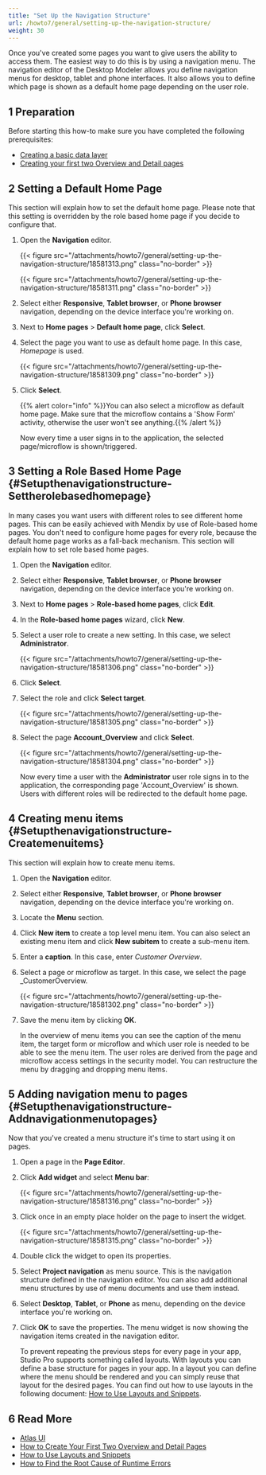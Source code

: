 ```yaml
---
title: "Set Up the Navigation Structure"
url: /howto7/general/setting-up-the-navigation-structure/
weight: 30
---
```

Once you've created some pages you want to give users the ability to access them. The easiest way to do this is by using a navigation menu. The navigation editor of the Desktop Modeler allows you define navigation menus for desktop, tablet and phone interfaces. It also allows you to define which page is shown as a default home page depending on the user role.

## 1 Preparation

Before starting this how-to make sure you have completed the following prerequisites:

* [Creating a basic data layer](/howto7/data-models/create-a-basic-data-layer/)
* [Creating your first two Overview and Detail pages](/howto7/front-end/create-your-first-two-overview-and-detail-pages/)

## 2 Setting a Default Home Page

This section will explain how to set the default home page. Please note that this setting is overridden by the role based home page if you decide to configure that.

1. Open the **Navigation** editor.

    {{< figure src="/attachments/howto7/general/setting-up-the-navigation-structure/18581313.png" class="no-border" >}}

    {{< figure src="/attachments/howto7/general/setting-up-the-navigation-structure/18581311.png" class="no-border" >}}

2. Select either **Responsive**, **Tablet browser**, or **Phone browser** navigation, depending on the device interface you're working on.
3. Next to **Home pages** > **Default home page**, click **Select**.
4. Select the page you want to use as default home page. In this case, *Homepage* is used.

    {{< figure src="/attachments/howto7/general/setting-up-the-navigation-structure/18581309.png" class="no-border" >}}

5. Click **Select**.

    {{% alert color="info" %}}You can also select a microflow as default home page. Make sure that the microflow contains a 'Show Form' activity, otherwise the user won't see anything.{{% /alert %}}

    Now every time a user signs in to the application, the selected page/microflow is shown/triggered.

## 3 Setting a Role Based Home Page {#Setupthenavigationstructure-Settherolebasedhomepage}

In many cases you want users with different roles to see different home pages. This can be easily achieved with Mendix by use of Role-based home pages. You don't need to configure home pages for every role, because the default home page works as a fall-back mechanism. This section will explain how to set role based home pages.

1. Open the **Navigation** editor.
2. Select either **Responsive**, **Tablet browser**, or **Phone browser** navigation, depending on the device interface you're working on.
3. Next to **Home pages** > **Role-based home pages**, click **Edit**.
4. In the **Role-based home pages** wizard, click **New**.
5. Select a user role to create a new setting. In this case, we select **Administrator**.

    {{< figure src="/attachments/howto7/general/setting-up-the-navigation-structure/18581306.png" class="no-border" >}}

6. Click **Select**.
7. Select the role and click **Select target**.

    {{< figure src="/attachments/howto7/general/setting-up-the-navigation-structure/18581305.png" class="no-border" >}}

8. Select the page **Account_Overview** and click **Select**.

    {{< figure src="/attachments/howto7/general/setting-up-the-navigation-structure/18581304.png" class="no-border" >}}

    Now every time a user with the **Administrator** user role signs in to the application, the corresponding page 'Account_Overview' is shown. Users with different roles will be redirected to the default home page.

## 4 Creating menu items {#Setupthenavigationstructure-Createmenuitems}

This section will explain how to create menu items.

1. Open the **Navigation** editor.
2. Select either **Responsive**, **Tablet browser**, or **Phone browser** navigation, depending on the device interface you're working on.
3. Locate the **Menu** section.
4. Click **New item** to create a top level menu item. You can also select an existing menu item and click **New subitem** to create a sub-menu item.
5. Enter a **caption**. In this case, enter *Customer Overview*.
6. Select a page or microflow as target. In this case, we select the page _CustomerOverview.

    {{< figure src="/attachments/howto7/general/setting-up-the-navigation-structure/18581302.png" class="no-border" >}}

7. Save the menu item by clicking **OK**.

    In the overview of menu items you can see the caption of the menu item, the target form or microflow and which user role is needed to be able to see the menu item. The user roles are derived from the page and microflow access settings in the security model. You can restructure the menu by dragging and dropping menu items.

## 5 Adding navigation menu to pages {#Setupthenavigationstructure-Addnavigationmenutopages}

Now that you've created a menu structure it's time to start using it on pages.

1. Open a page in the **Page Editor**.
2. Click **Add widget** and select **Menu bar**:

    {{< figure src="/attachments/howto7/general/setting-up-the-navigation-structure/18581316.png" class="no-border" >}}

3. Click once in an empty place holder on the page to insert the widget.

    {{< figure src="/attachments/howto7/general/setting-up-the-navigation-structure/18581315.png" class="no-border" >}}

4. Double click the widget to open its properties.
5. Select **Project navigation** as menu source. This is the navigation structure defined in the navigation editor. You can also add additional menu structures by use of menu documents and use them instead.
6. Select **Desktop**, **Tablet**, or **Phone** as menu, depending on the device interface you're working on.
7. Click **OK** to save the properties. The menu widget is now showing the navigation items created in the navigation editor.

    To prevent repeating the previous steps for every page in your app, Studio Pro supports something called layouts. With layouts you can define a base structure for pages in your app. In a layout you can define where the menu should be rendered and you can simply reuse that layout for the desired pages. You can find out how to use layouts in the following document: [How to Use Layouts and Snippets](/howto7/front-end/layouts-and-snippets/).

## 6 Read More

* [Atlas UI](/howto7/front-end/atlas-ui/)
* [How to Create Your First Two Overview and Detail Pages](/howto7/front-end/create-your-first-two-overview-and-detail-pages/)
* [How to Use Layouts and Snippets](/howto7/front-end/layouts-and-snippets/)
* [How to Find the Root Cause of Runtime Errors](/howto7/monitoring-troubleshooting/finding-the-root-cause-of-runtime-errors/)

